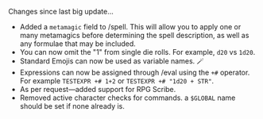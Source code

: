 Changes since last big update...
  - Added a `metamagic` field to /spell. This will allow you to apply one or many metamagics before determining the spell description, as well as any formulae that may be included.
  - You can now omit the "1" from single die rolls. For example, `d20` vs `1d20`.
  - Standard Emojis can now be used as variable names. 🪄
  - Expressions can now be assigned through /eval using the `+#` operator. For example `TESTEXPR +# 1+2` or `TESTEXPR +# "1d20 + STR"`.
  - As per request—added support for RPG Scribe.
  - Removed active character checks for commands. a `$GLOBAL` name should be set if none already is.
